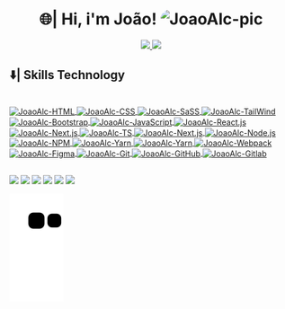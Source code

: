 
<div>
  <h1 align="center">🌐| Hi, i'm João!
  <img align="top" alt="JoaoAlc-pic" height="150" style="border-radius:40px;" src="https://lh3.googleusercontent.com/ogw/ADea4I69fY51NSJlktQc6ciucnxpt3QxE0H1JrfG2EbtzQ=s192-c-mo">
  </h1> 

</div>

<div align="center">
  <a href="https://github.com/joaoalcdev">
    <img height="180em" src="https://github-readme-stats.vercel.app/api?username=joaoalcdev&show_icons=true&theme=react&include_all_commits=true&count_private=true"/>
    <img height="180em" src="https://github-readme-stats.vercel.app/api/top-langs/?username=joaoalcdev&layout=compact&langs_count=7&theme=react"/>
  </a>
</div>
  
  ## ⬇️|  Skills Technology 
  
<div style="display: inline_block"><br>
  <a href="https://github.com/joaoalcdev">
    <img align="center" alt="JoaoAlc-HTML" height="30" width="40" src="https://cdn.jsdelivr.net/gh/devicons/devicon/icons/html5/html5-original.svg" />
  </a>
  <a href="https://github.com/joaoalcdev">
    <img align="center" alt="JoaoAlc-CSS" height="30" width="40" src="https://cdn.jsdelivr.net/gh/devicons/devicon/icons/css3/css3-original.svg" />
  </a>
  <a href="https://github.com/joaoalcdev">
    <img align="center" alt="JoaoAlc-SaSS" height="30" width="40" src="https://cdn.jsdelivr.net/gh/devicons/devicon/icons/sass/sass-original.svg" />
  </a>
  <a href="https://github.com/joaoalcdev">
    <img align="center" alt="JoaoAlc-TailWind" height="30" width="40" src="https://cdn.jsdelivr.net/gh/devicons/devicon/icons/tailwindcss/tailwindcss-plain.svg"/>
  </a>
  <a href="https://github.com/joaoalcdev">
    <img align="center" alt="JoaoAlc-Bootstrap" height="30" width="40" src="https://cdn.jsdelivr.net/gh/devicons/devicon/icons/bootstrap/bootstrap-original.svg"/>
  </a>
  <a href="https://github.com/joaoalcdev">
    <img align="center" alt="JoaoAlc-JavaScript" height="30" width="40" src="https://cdn.jsdelivr.net/gh/devicons/devicon/icons/javascript/javascript-original.svg"/>
  </a>
  <a href="https://github.com/joaoalcdev">
    <img align="center" alt="JoaoAlc-React.js" height="30" width="40" src="https://cdn.jsdelivr.net/gh/devicons/devicon/icons/react/react-original.svg" />
  </a>
  <a href="https://github.com/joaoalcdev">
    <img align="center" alt="JoaoAlc-Next.js" height="30" width="40" src="https://cdn.jsdelivr.net/gh/devicons/devicon/icons/nextjs/nextjs-original-wordmark.svg" />
  </a>
  <a href="https://github.com/joaoalcdev">
    <img align="center" alt="JoaoAlc-TS" height="30" width="40" src="https://cdn.jsdelivr.net/gh/devicons/devicon/icons/typescript/typescript-original.svg" />
  </a>
  <a href="https://github.com/joaoalcdev">
    <img align="center" alt="JoaoAlc-Next.js" height="30" width="40" src="https://cdn.jsdelivr.net/gh/devicons/devicon/icons/nextjs/nextjs-original.svg" />
  </a>
  <a href="https://github.com/joaoalcdev">
    <img align="center" alt="JoaoAlc-Node.js" height="30" width="40" src="https://cdn.jsdelivr.net/gh/devicons/devicon/icons/nodejs/nodejs-original.svg" />
  </a>
  <a href="https://github.com/joaoalcdev">
    <img align="center" alt="JoaoAlc-NPM" height="30" width="40" src="https://cdn.jsdelivr.net/gh/devicons/devicon/icons/npm/npm-original-wordmark.svg" />
  </a>
  <a href="https://github.com/joaoalcdev">
    <img align="center" alt="JoaoAlc-Yarn" height="30" width="40" src="https://cdn.jsdelivr.net/gh/devicons/devicon/icons/yarn/yarn-original.svg" />
  </a>
  <a href="https://github.com/joaoalcdev">
    <img align="center" alt="JoaoAlc-Yarn" height="30" width="40" src="https://cdn.jsdelivr.net/gh/devicons/devicon/icons/yarn/yarn-original-wordmark.svg" />
  </a>
  <a href="https://github.com/joaoalcdev">
    <img align="center" alt="JoaoAlc-Webpack" height="30" width="40" src="https://cdn.jsdelivr.net/gh/devicons/devicon/icons/webpack/webpack-original.svg" />
  </a>
  <a href="https://github.com/joaoalcdev">
    <img align="center" alt="JoaoAlc-Figma" height="30" width="40" src="https://cdn.jsdelivr.net/gh/devicons/devicon/icons/figma/figma-original.svg" />
  </a>
  <a href="https://github.com/joaoalcdev">
    <img align="center" alt="JoaoAlc-Git" height="30" width="40" src="https://cdn.jsdelivr.net/gh/devicons/devicon/icons/git/git-original.svg" />
  </a>
  <a href="https://github.com/joaoalcdev">
    <img align="center" alt="JoaoAlc-GitHub" height="30" width="40" src="https://cdn.jsdelivr.net/gh/devicons/devicon/icons/github/github-original.svg" />
  </a>
  <a href="https://github.com/joaoalcdev">
    <img align="center" alt="JoaoAlc-Gitlab" height="30" width="40" src="https://cdn.jsdelivr.net/gh/devicons/devicon/icons/gitlab/gitlab-original.svg" /></div>
  </a>
  
  ##
 
<div> 
  <a href="https://www.youtube.com/" target="_blank"><img src="https://img.shields.io/badge/YouTube-FF0000?style=for-the-badge&logo=youtube&logoColor=white" target="_blank"></a>
  <a href="https://www.instagram.com/joaoalcantara.dev/" target="_blank"><img src="https://img.shields.io/badge/-Instagram-%23E4405F?style=for-the-badge&logo=instagram&logoColor=white" target="_blank"></a>
 	<a href="https://www.twitch.tv/" target="_blank"><img src="https://img.shields.io/badge/Twitch-9146FF?style=for-the-badge&logo=twitch&logoColor=white" target="_blank"></a>
 <a href="https://discord.gg/" target="_blank"><img src="https://img.shields.io/badge/Discord-7289DA?style=for-the-badge&logo=discord&logoColor=white" target="_blank"></a> 
  <a href="mailto:joaosantalcantara@gmail.com"><img src="https://img.shields.io/badge/-Gmail-%23333?style=for-the-badge&logo=gmail&logoColor=white" target="_blank"></a>
  <a href="https://www.linkedin.com/in/jo%C3%A3o-alc%C3%A2ntara-695230214/" target="_blank"><img src="https://img.shields.io/badge/-LinkedIn-%230077B5?style=for-the-badge&logo=linkedin&logoColor=white" target="_blank"></a> 
 
  ![Snake animation](https://github.com/joaoalcdev/joaoalcdev/blob/output/github-contribution-grid-snake.svg)
 
</div>
